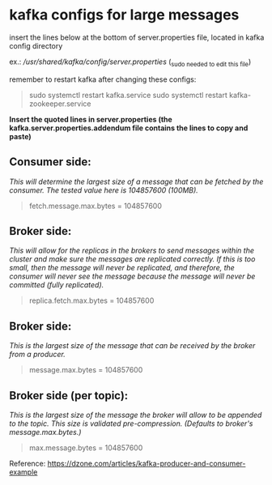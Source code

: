 # kafka configs for large messages
insert the lines below at the bottom of server.properties file, located in kafka config directory

ex.: */usr/shared/kafka/config/server.properties* (<sub>sudo needed to edit this file</sub>)

remember to restart kafka after changing these configs: 

> sudo systemctl restart kafka.service 
> sudo systemctl restart kafka-zookeeper.service

**Insert the quoted lines in server.properties (the kafka.server.properties.addendum file contains the lines to copy and paste)**

## Consumer side:
*This will determine the largest size of a message that can be fetched by the consumer. 
The tested value here is 104857600 (100MB).*

> fetch.message.max.bytes = 104857600

## Broker side:
*This will allow for the replicas in the brokers to send messages within the cluster and 
make sure the messages are replicated correctly. If this is too small, then the message 
will never be replicated, and therefore, the consumer will never see the message because 
the message will never be committed (fully replicated).*

> replica.fetch.max.bytes = 104857600

## Broker side:
*This is the largest size of the message that can be received by the broker from a producer.*

> message.max.bytes = 104857600

## Broker side (per topic): 
*This is the largest size of the message the broker will allow to be appended to the topic. 
This size is validated pre-compression. (Defaults to broker's message.max.bytes.)*

> max.message.bytes = 104857600

Reference: https://dzone.com/articles/kafka-producer-and-consumer-example
